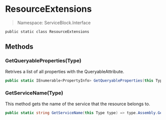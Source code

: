 ResourceExtensions
======
> Namespace: ServiceBlock.Interface



```
public static class ResourceExtensions
```

## Methods

### GetQueryableProperties(Type)

Retrives a list of all properties with the QueryableAttribute.

```csharp
public static IEnumerable<PropertyInfo> GetQueryableProperties(this Type type) => type.GetProperties().Where(p => p.HasAttribute<QueryableAttribute>());
```





### GetServiceName(Type)

This method gets the name of the service that the resource belongs to.

```csharp
public static string GetServiceName(this Type type) => type.Assembly.GetName().Name.Split('.').FirstOrDefault();
```





